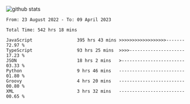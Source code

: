 
![github stats](https://github-readme-stats.vercel.app/api?username=realmahd1&show_icons=true&theme=codeSTACKr&hide_rank=true&count_private=true)

<!--START_SECTION:waka-->

```text
From: 23 August 2022 - To: 09 April 2023

Total Time: 542 hrs 18 mins

JavaScript                 395 hrs 43 mins >>>>>>>>>>>>>>>>>>-------   72.97 %
TypeScript                 93 hrs 25 mins  >>>>---------------------   17.23 %
JSON                       18 hrs 2 mins   >------------------------   03.33 %
Python                     9 hrs 46 mins   -------------------------   01.80 %
Groovy                     4 hrs 20 mins   -------------------------   00.80 %
XML                        3 hrs 32 mins   -------------------------   00.65 %
```

<!--END_SECTION:waka-->
